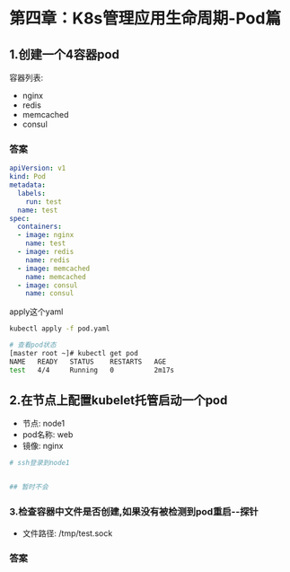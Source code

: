# 第四章：K8s管理应用生命周期-Pod篇

## 1.创建一个4容器pod

容器列表:

- nginx
- redis
- memcached
- consul

### 答案

```yaml
apiVersion: v1
kind: Pod
metadata:
  labels:
    run: test
  name: test
spec:
  containers:
  - image: nginx
    name: test
  - image: redis
    name: redis
  - image: memcached
    name: memcached
  - image: consul
    name: consul
```

apply这个yaml

```bash
kubectl apply -f pod.yaml 

# 查看pod状态
[master root ~]# kubectl get pod 
NAME   READY   STATUS    RESTARTS   AGE
test   4/4     Running   0          2m17s
```



## 2.在节点上配置kubelet托管启动一个pod

- 节点: node1
- pod名称: web
- 镜像: nginx

```bash
# ssh登录到node1


## 暂时不会
```



### 3.检查容器中文件是否创建,如果没有被检测到pod重启--探针

- 文件路径: /tmp/test.sock

### 答案

```yaml

```

